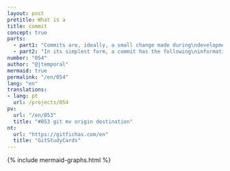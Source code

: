 ```yaml
---
layout: post
pretitle: What is a
title: commit
concept: true
parts:
  - part1: "Commits are, ideally, a small change made during\ndevelopment. Think of creating a commit as pressing\nthe save button on a file"
  - part2: "In its simplest form, a commit has the following\ninformation: a message, authorship, date, and\na hash-format identifier"
number: "054"
author: "@jtemporal"
mermaid: true
permalink: "/en/054"
lang: "en"
translations:
- lang: pt
  url: /projects/054
pv:
  url: "/en/053"
  title: "#053 git mv origin destination"
nt:
  url: "https://gitfichas.com/en"
  title: "GitStudyCards"
---
```


{% include mermaid-graphs.html %}
